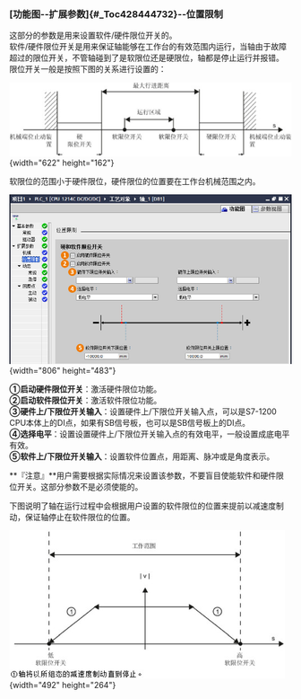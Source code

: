 ### [功能图\--扩展参数]{#_Toc428444732}\--位置限制

这部分的参数是用来设置软件/硬件限位开关的。\
软件/硬件限位开关是用来保证轴能够在工作台的有效范围内运行，当轴由于故障超过的限位开关，不管轴碰到了是软限位还是硬限位，轴都是停止运行并报错。\
限位开关一般是按照下图的关系进行设置的：

![](images/4-1.jpg){width="622" height="162"}

软限位的范围小于硬件限位，硬件限位的位置要在工作台机械范围之内。

![](images/4-2.jpg){width="806" height="483"}

**①启动硬件限位开关**：激活硬件限位功能。\
**②启动软件限位开关**：激活软件限位功能。\
**③硬件上/下限位开关输入**：设置硬件上/下限位开关输入点，可以是S7-1200
CPU本体上的DI点，如果有SB信号板，也可以是SB信号板上的DI点。\
**④选择电平**：设置设置硬件上/下限位开关输入点的有效电平，一般设置成底电平有效。\
**⑤软件上/下限位开关输入**：设置软件位置点，用距离、脉冲或是角度表示。

**『注意』**用户需要根据实际情况来设置该参数，不要盲目使能软件和硬件限位开关。这部分参数不是必须使能的。

下图说明了轴在运行过程中会根据用户设置的软件限位的位置来提前以减速度制动，保证轴停止在软件限位的位置。

![](images/4-3.jpg){width="492" height="264"}
